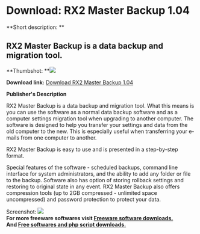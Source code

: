 # Download: RX2 Master Backup 1.04

**Short description: **

## RX2 Master Backup is a data backup and migration tool.

  
**Thumbshot: **![](http://www.freewarefiles.com/screenshot/rx2mbackup_md.gif)   
  
**Download link:** [Download RX2 Master Backup 1.04](http://freesoftwares.boysofts.com/RX-Master-Backup_program_27620.html)  
  

**Publisher's Description**  
  

RX2 Master Backup is a data backup and migration tool. What this means is you
can use the software as a normal data backup software and as a computer
settings migration tool when upgrading to another computer. The software is
designed to help you transfer your settings and data from the old computer to
the new. This is especially useful when transferring your e-mails from one
computer to another.

RX2 Master Backup is easy to use and is presented in a step-by-step format.

Special features of the software - scheduled backups, command line interface
for system administrators, and the ability to add any folder or file to the
backup. Software also has option of storing rollback settings and restoring to
original state in any event. RX2 Master Backup also offers compression tools
(up to 2GB compressed - unlimited space uncompressed) and password protection
to protect your data.

  
  
Screenshot: ![](http://www.freewarefiles.com/screenshot/rx2mbackup.gif)  
**For more freeware softwares visit [Freeware software downloads.](http://freesoftwares.boysofts.com/)**   
**And [Free softwares and php script downloads.](http://www.boysofts.com/)**

